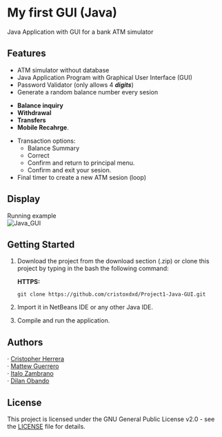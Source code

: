 # My first GUI (Java)
Java Application with GUI for a bank ATM simulator

## Features

* ATM simulator without database
* Java Application Program with Graphical User Interface (GUI)
* Password Validator (only allows 4 _**digits**_)
* Generate a random balance number every sesion
- **Balance inquiry**
- **Withdrawal** 
- **Transfers**
- **Mobile Recahrge**.
* Transaction options:
    * Balance Summary
    * Correct
    * Confirm and return to principal menu.
    * Confirm and exit your sesion.
*  Final timer to create a new ATM sesion (loop)

## Display
Running example  
![Java_GUI](https://user-images.githubusercontent.com/82126489/148879787-f284cbbb-8ef7-40d5-9b9a-1524293ab4d4.gif)


## Getting Started

1. Download the project from the download section (.zip) or clone this project by typing in the bash the following command:  

    **HTTPS:**  
    ```
    git clone https://github.com/cristoxdxd/Project1-Java-GUI.git
    ```
       
2. Import it in NetBeans IDE or any other Java IDE.
3. Compile and run the application.

## Authors
· [Cristopher Herrera](https://www.github.com/cristoxdxd)  
· [Mattew Guerrero](https://www.github.com/Mattewg)  
· [Italo Zambrano](https://www.github.com/antonioxzz)  
· [Dilan Obando](https://www.github.com/Dilanbkr7)  

## License

This project is licensed under the GNU General Public License v2.0 - see the [LICENSE](LICENSE) file for details.
